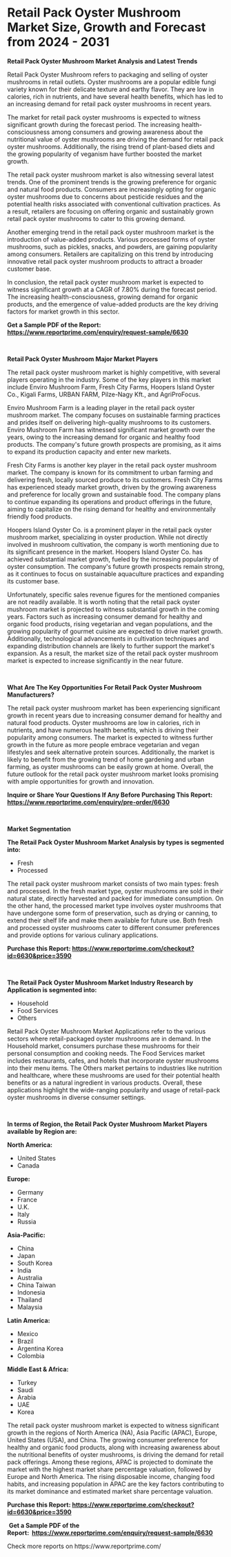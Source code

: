 <p><h1>Retail Pack Oyster Mushroom Market Size, Growth and Forecast from 2024 - 2031</h1></p><p><strong>Retail Pack Oyster Mushroom Market Analysis and Latest Trends</strong></p>
<p><p>Retail Pack Oyster Mushroom refers to packaging and selling of oyster mushrooms in retail outlets. Oyster mushrooms are a popular edible fungi variety known for their delicate texture and earthy flavor. They are low in calories, rich in nutrients, and have several health benefits, which has led to an increasing demand for retail pack oyster mushrooms in recent years.</p><p>The market for retail pack oyster mushrooms is expected to witness significant growth during the forecast period. The increasing health-consciousness among consumers and growing awareness about the nutritional value of oyster mushrooms are driving the demand for retail pack oyster mushrooms. Additionally, the rising trend of plant-based diets and the growing popularity of veganism have further boosted the market growth.</p><p>The retail pack oyster mushroom market is also witnessing several latest trends. One of the prominent trends is the growing preference for organic and natural food products. Consumers are increasingly opting for organic oyster mushrooms due to concerns about pesticide residues and the potential health risks associated with conventional cultivation practices. As a result, retailers are focusing on offering organic and sustainably grown retail pack oyster mushrooms to cater to this growing demand.</p><p>Another emerging trend in the retail pack oyster mushroom market is the introduction of value-added products. Various processed forms of oyster mushrooms, such as pickles, snacks, and powders, are gaining popularity among consumers. Retailers are capitalizing on this trend by introducing innovative retail pack oyster mushroom products to attract a broader customer base.</p><p>In conclusion, the retail pack oyster mushroom market is expected to witness significant growth at a CAGR of 7.80% during the forecast period. The increasing health-consciousness, growing demand for organic products, and the emergence of value-added products are the key driving factors for market growth in this sector.</p></p>
<p><strong>Get a Sample PDF of the Report:&nbsp; <a href="https://www.reportprime.com/enquiry/request-sample/6630">https://www.reportprime.com/enquiry/request-sample/6630</a></strong></p>
<p>&nbsp;</p>
<p><strong>Retail Pack Oyster Mushroom Major Market Players</strong></p>
<p><p>The retail pack oyster mushroom market is highly competitive, with several players operating in the industry. Some of the key players in this market include Enviro Mushroom Farm, Fresh City Farms, Hoopers Island Oyster Co., Kigali Farms, URBAN FARM, Pilze-Nagy Kft., and AgriProFocus.</p><p>Enviro Mushroom Farm is a leading player in the retail pack oyster mushroom market. The company focuses on sustainable farming practices and prides itself on delivering high-quality mushrooms to its customers. Enviro Mushroom Farm has witnessed significant market growth over the years, owing to the increasing demand for organic and healthy food products. The company's future growth prospects are promising, as it aims to expand its production capacity and enter new markets.</p><p>Fresh City Farms is another key player in the retail pack oyster mushroom market. The company is known for its commitment to urban farming and delivering fresh, locally sourced produce to its customers. Fresh City Farms has experienced steady market growth, driven by the growing awareness and preference for locally grown and sustainable food. The company plans to continue expanding its operations and product offerings in the future, aiming to capitalize on the rising demand for healthy and environmentally friendly food products.</p><p>Hoopers Island Oyster Co. is a prominent player in the retail pack oyster mushroom market, specializing in oyster production. While not directly involved in mushroom cultivation, the company is worth mentioning due to its significant presence in the market. Hoopers Island Oyster Co. has achieved substantial market growth, fueled by the increasing popularity of oyster consumption. The company's future growth prospects remain strong, as it continues to focus on sustainable aquaculture practices and expanding its customer base.</p><p>Unfortunately, specific sales revenue figures for the mentioned companies are not readily available. It is worth noting that the retail pack oyster mushroom market is projected to witness substantial growth in the coming years. Factors such as increasing consumer demand for healthy and organic food products, rising vegetarian and vegan populations, and the growing popularity of gourmet cuisine are expected to drive market growth. Additionally, technological advancements in cultivation techniques and expanding distribution channels are likely to further support the market's expansion. As a result, the market size of the retail pack oyster mushroom market is expected to increase significantly in the near future.</p></p>
<p>&nbsp;</p>
<p><strong>What Are The Key Opportunities For Retail Pack Oyster Mushroom Manufacturers?</strong></p>
<p><p>The retail pack oyster mushroom market has been experiencing significant growth in recent years due to increasing consumer demand for healthy and natural food products. Oyster mushrooms are low in calories, rich in nutrients, and have numerous health benefits, which is driving their popularity among consumers. The market is expected to witness further growth in the future as more people embrace vegetarian and vegan lifestyles and seek alternative protein sources. Additionally, the market is likely to benefit from the growing trend of home gardening and urban farming, as oyster mushrooms can be easily grown at home. Overall, the future outlook for the retail pack oyster mushroom market looks promising with ample opportunities for growth and innovation.</p></p>
<p><strong>Inquire or Share Your Questions If Any Before Purchasing This Report: <a href="https://www.reportprime.com/enquiry/pre-order/6630">https://www.reportprime.com/enquiry/pre-order/6630</a></strong></p>
<p>&nbsp;</p>
<p><strong>Market Segmentation</strong></p>
<p><strong>The Retail Pack Oyster Mushroom Market Analysis by types is segmented into:</strong></p>
<p><ul><li>Fresh</li><li>Processed</li></ul></p>
<p><p>The retail pack oyster mushroom market consists of two main types: fresh and processed. In the fresh market type, oyster mushrooms are sold in their natural state, directly harvested and packed for immediate consumption. On the other hand, the processed market type involves oyster mushrooms that have undergone some form of preservation, such as drying or canning, to extend their shelf life and make them available for future use. Both fresh and processed oyster mushrooms cater to different consumer preferences and provide options for various culinary applications.</p></p>
<p><strong>Purchase this Report:&nbsp;<a href="https://www.reportprime.com/checkout?id=6630&price=3590">https://www.reportprime.com/checkout?id=6630&price=3590</a></strong></p>
<p>&nbsp;</p>
<p><strong>The Retail Pack Oyster Mushroom Market Industry Research by Application is segmented into:</strong></p>
<p><ul><li>Household</li><li>Food Services</li><li>Others</li></ul></p>
<p><p>Retail Pack Oyster Mushroom Market Applications refer to the various sectors where retail-packaged oyster mushrooms are in demand. In the Household market, consumers purchase these mushrooms for their personal consumption and cooking needs. The Food Services market includes restaurants, cafes, and hotels that incorporate oyster mushrooms into their menu items. The Others market pertains to industries like nutrition and healthcare, where these mushrooms are used for their potential health benefits or as a natural ingredient in various products. Overall, these applications highlight the wide-ranging popularity and usage of retail-pack oyster mushrooms in diverse consumer settings.</p></p>
<p>&nbsp;</p>
<p><strong>In terms of Region, the Retail Pack Oyster Mushroom Market Players available by Region are:</strong></p>
<p>
    <p> <strong> North America: </strong>
        <ul>
            <li>United States</li>
            <li>Canada</li>
        </ul>
        </p> 
    <p> <strong> Europe: </strong>
        <ul>
            <li>Germany</li>
            <li>France</li>
            <li>U.K.</li>
            <li>Italy</li>
            <li>Russia</li>
        </ul>
        </p> 
    <p> <strong> Asia-Pacific: </strong>
        <ul>
            <li>China</li>
            <li>Japan</li>
            <li>South Korea</li>
            <li>India</li>
            <li>Australia</li>
            <li>China Taiwan</li>
            <li>Indonesia</li>
            <li>Thailand</li>
            <li>Malaysia</li>
        </ul>
        </p> 
    <p> <strong> Latin America: </strong>
        <ul>
            <li>Mexico</li>
            <li>Brazil</li>
            <li>Argentina Korea</li>
            <li>Colombia</li>
        </ul>
        </p> 
    <p> <strong> Middle East & Africa: </strong>
        <ul>
            <li>Turkey</li>
            <li>Saudi</li>
            <li>Arabia</li>
            <li>UAE</li>
            <li>Korea</li>
        </ul>
    </p>
    </p>
<p><p>The retail pack oyster mushroom market is expected to witness significant growth in the regions of North America (NA), Asia Pacific (APAC), Europe, United States (USA), and China. The growing consumer preference for healthy and organic food products, along with increasing awareness about the nutritional benefits of oyster mushrooms, is driving the demand for retail pack offerings. Among these regions, APAC is projected to dominate the market with the highest market share percentage valuation, followed by Europe and North America. The rising disposable income, changing food habits, and increasing population in APAC are the key factors contributing to its market dominance and estimated market share percentage valuation.</p></p>
<p><strong>Purchase this Report: <a href="https://www.reportprime.com/checkout?id=6630&price=3590">https://www.reportprime.com/checkout?id=6630&price=3590</a></strong></p>
<p>&nbsp;<strong>Get a Sample PDF of the Report:&nbsp;&nbsp;<a href="https://www.reportprime.com/enquiry/request-sample/6630">https://www.reportprime.com/enquiry/request-sample/6630</a></strong></p>
<p><strong></strong></p>
<p>Check more reports on https://www.reportprime.com/</p>